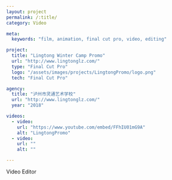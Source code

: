 ```yaml
---
layout: project
permalink: /:title/
category: Video

meta:
  keywords: "film, animation, final cut pro, video, editing"

project:
  title: "Lingtong Winter Camp Promo"
  url: "http://www.lingtonglz.com/"
  type: "Final Cut Pro"
  logo: "/assets/images/projects/LingtongPromo/logo.png"
  tech: "Final Cut Pro"

agency:
  title: "泸州市灵通艺术学校"
  url: "http://www.lingtonglz.com/"
  year: "2018"

videos:
  - video:
    url: "https://www.youtube.com/embed/FFhIU01mG9A"
    alt: "LingtongPromo"
  - video:
    url: ""
    alt: ""

---
```

<p>Video Editor</p>
 